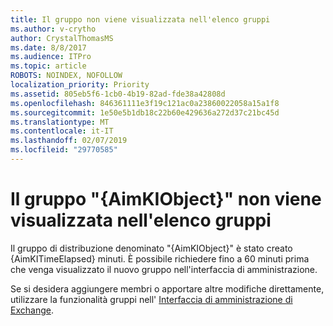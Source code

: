 ```yaml
---
title: Il gruppo non viene visualizzata nell'elenco gruppi
ms.author: v-crytho
author: CrystalThomasMS
ms.date: 8/8/2017
ms.audience: ITPro
ms.topic: article
ROBOTS: NOINDEX, NOFOLLOW
localization_priority: Priority
ms.assetid: 805eb5f6-1cb0-4b19-82ad-fde38a42808d
ms.openlocfilehash: 846361111e3f19c121ac0a23860022058a15a1f8
ms.sourcegitcommit: 1e50e5b1db18c22b60e429636a272d37c21bc45d
ms.translationtype: MT
ms.contentlocale: it-IT
ms.lasthandoff: 02/07/2019
ms.locfileid: "29770585"
---
```

# <a name="your-group-aimkiobject-not-showing-in-groups-list"></a>Il gruppo "{AimKIObject}" non viene visualizzata nell'elenco gruppi

Il gruppo di distribuzione denominato "{AimKIObject}" è stato creato {AimKITimeElapsed} minuti. È possibile richiedere fino a 60 minuti prima che venga visualizzato il nuovo gruppo nell'interfaccia di amministrazione.
  
Se si desidera aggiungere membri o apportare altre modifiche direttamente, utilizzare la funzionalità gruppi nell' [Interfaccia di amministrazione di Exchange](https://outlook.office365.com/ecp/?rfr=Admin_o365&amp;exsvurl=1&amp;mkt=en-US.aspx).
  

